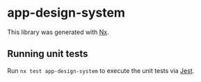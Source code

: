 # app-design-system

This library was generated with [Nx](https://nx.dev).

## Running unit tests

Run `nx test app-design-system` to execute the unit tests via [Jest](https://jestjs.io).
